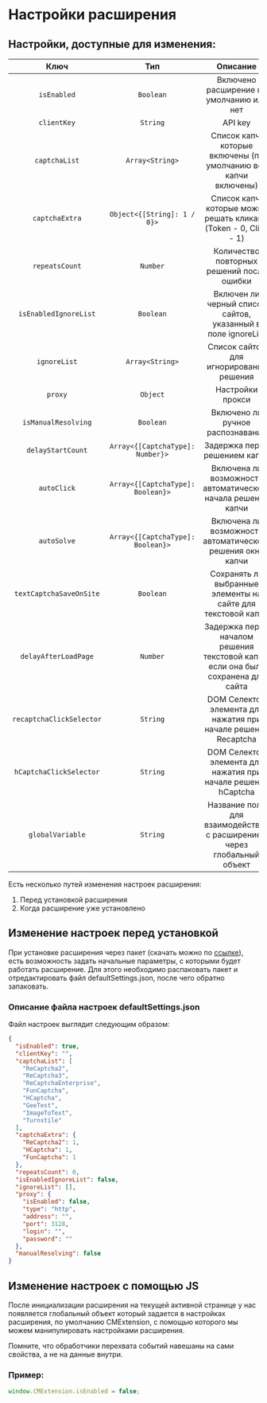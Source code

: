 ﻿---
sidebar_position: 4
---


# Настройки расширения

## Настройки, доступные для изменения:

|**Ключ**|**Тип**|**Описание**|
| :-: | :-: | :-: |
|`isEnabled`|`Boolean`|Включено расширение по умолчанию или нет|
|`clientKey`|`String`|API key|
|`captchaList`|`Array<String>`|Список капч, которые включены (по умолчанию все капчи включены)|
|`captchaExtra`|`Object<{[String]: 1 / 0}>`|Список капч, которые можно решать кликами (Token - 0, Click - 1)|
|`repeatsCount`|`Number`|Количество повторных решений после ошибки|
|`isEnabledIgnoreList`|`Boolean`|Включен ли черный список сайтов, указанный в поле ignoreList|
|`ignoreList`|`Array<String>`|Список сайтов для игнорирования решения|
|`proxy`|`Object`|Настройки прокси|
|`isManualResolving`|`Boolean`|Включено ли ручное распознавание|
|`delayStartCount`|`Array<{[CaptchaType]: Number}>`|Задержка перед решением капчи|
|`autoClick`|`Array<{[CaptchaType]: Boolean}>`|Включена ли возможность автоматического начала решения капчи|
|`autoSolve`|`Array<{[CaptchaType]: Boolean}>`|Включена ли возможность автоматического решения окна капчи|
|`textCaptchaSaveOnSite`|`Boolean`|Сохранять ли выбранные элементы на сайте для текстовой капчи|
|`delayAfterLoadPage`|`Number`|Задержка перед началом решения текстовой капчи, если она была сохранена для сайта |
|`recaptchaClickSelector`|`String`|DOM Селектор элемента для нажатия при начале решения Recaptcha|
|`hCaptchaClickSelector`|`String`|DOM Селектор элемента для нажатия при начале решения hCaptcha|
|`globalVariable`|`String`|Название поля для взаимодействия с расширением через глобальный объект|

Есть несколько путей изменения настроек расширения:
1. Перед установкой расширения
1. Когда расширение уже установлено

## Изменение настроек перед установкой

При установке расширения через пакет (скачать можно по [ссылке](https://drive.google.com/file/d/11pVyiPltRW_vEPPnRnQJLNiX0J0GVhBe/view?usp=drive_link)), есть возможность задать начальные параметры, с которыми будет работать расширение. Для этого необходимо распаковать пакет и отредактировать файл defaultSettings.json, после чего обратно запаковать.

### **Описание файла настроек defaultSettings.json**
Файл настроек выглядит следующим образом:

```json title="defaultSettings.json"
{
  "isEnabled": true,
  "clientKey": "",
  "captchaList": [
    "ReCaptcha2",
    "ReCaptcha3",
    "ReCaptchaEnterprise",
    "FunCaptcha",
    "HCaptcha",
    "GeeTest",
    "ImageToText",
    "Turnstile"
  ],
  "captchaExtra": {
    "ReCaptcha2": 1,
    "HCaptcha": 1,
    "FunCaptcha": 1
  },
  "repeatsCount": 0,
  "isEnabledIgnoreList": false,
  "ignoreList": [],
  "proxy": {
    "isEnabled": false,
    "type": "http",
    "address": "",
    "port": 3128,
    "login": "",
    "password": ""
  },
  "manualResolving": false
}
```
## Измeнение настроек с помощью JS

После инициализации расширения на текущей активной странице у нас появляется глобальный объект который задается в настройках расширения, по умолчанию CMExtension, с помощью которого мы можем манипулировать настройками расширения.

Помните, что обработчики перехвата событий навешаны на сами свойства, а не на данные внутри.
### **Пример:**
```js
window.CMExtension.isEnabled = false;
```
